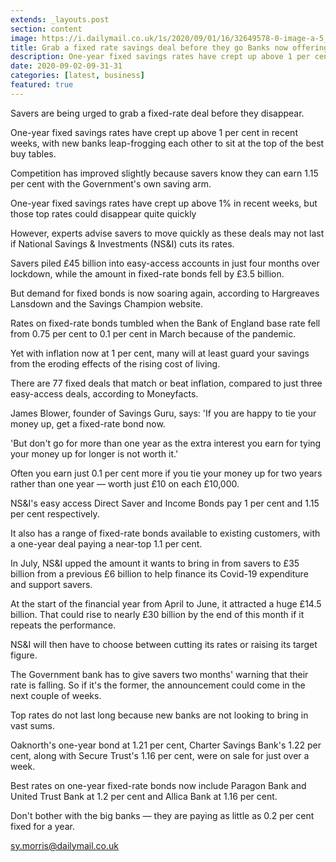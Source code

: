 ```yaml
---
extends: _layouts.post
section: content
image: https://i.dailymail.co.uk/1s/2020/09/01/16/32649578-0-image-a-5_1598972927414.jpg 
title: Grab a fixed rate savings deal before they go Banks now offering over 1% 
description: One-year fixed savings rates have crept up above 1 per cent in recent weeks. Competition has improved slightly because savers know they can earn 1.15 per cent with National Savings & Investments. 
date: 2020-09-02-09-31-31 
categories: [latest, business] 
featured: true 
--- 
```

Savers are being urged to grab a fixed-rate deal before they disappear.

One-year fixed savings rates have crept up above 1 per cent in recent weeks, with new banks leap-frogging each other to sit at the top of the best buy tables.

Competition has improved slightly because savers know they can earn 1.15 per cent with the Government's own saving arm.

One-year fixed savings rates have crept up above 1% in recent weeks, but those top rates could disappear quite quickly

However, experts advise savers to move quickly as these deals may not last if National Savings & Investments (NS&I) cuts its rates.

Savers piled £45 billion into easy-access accounts in just four months over lockdown, while the amount in fixed-rate bonds fell by £3.5 billion.

But demand for fixed bonds is now soaring again, according to Hargreaves Lansdown and the Savings Champion website.

Rates on fixed-rate bonds tumbled when the Bank of England base rate fell from 0.75 per cent to 0.1 per cent in March because of the pandemic.

Yet with inflation now at 1 per cent, many will at least guard your savings from the eroding effects of the rising cost of living.

There are 77 fixed deals that match or beat inflation, compared to just three easy-access deals, according to Moneyfacts.

James Blower, founder of Savings Guru, says: 'If you are happy to tie your money up, get a fixed-rate bond now.

'But don't go for more than one year as the extra interest you earn for tying your money up for longer is not worth it.'

Often you earn just 0.1 per cent more if you tie your money up for two years rather than one year — worth just £10 on each £10,000.

NS&I's easy access Direct Saver and Income Bonds pay 1 per cent and 1.15 per cent respectively.

It also has a range of fixed-rate bonds available to existing customers, with a one-year deal paying a near-top 1.1 per cent.

In July, NS&I upped the amount it wants to bring in from savers to £35 billion from a previous £6 billion to help finance its Covid-19 expenditure and support savers.

At the start of the financial year from April to June, it attracted a huge £14.5 billion. That could rise to nearly £30 billion by the end of this month if it repeats the performance.

NS&I will then have to choose between cutting its rates or raising its target figure.

The Government bank has to give savers two months' warning that their rate is falling. So if it's the former, the announcement could come in the next couple of weeks.

Top rates do not last long because new banks are not looking to bring in vast sums.

Oaknorth's one-year bond at 1.21 per cent, Charter Savings Bank's 1.22 per cent, along with Secure Trust's 1.16 per cent, were on sale for just over a week.

Best rates on one-year fixed-rate bonds now include Paragon Bank and United Trust Bank at 1.2 per cent and Allica Bank at 1.16 per cent.

Don't bother with the big banks — they are paying as little as 0.2 per cent fixed for a year.

sy.morris@dailymail.co.uk

 

